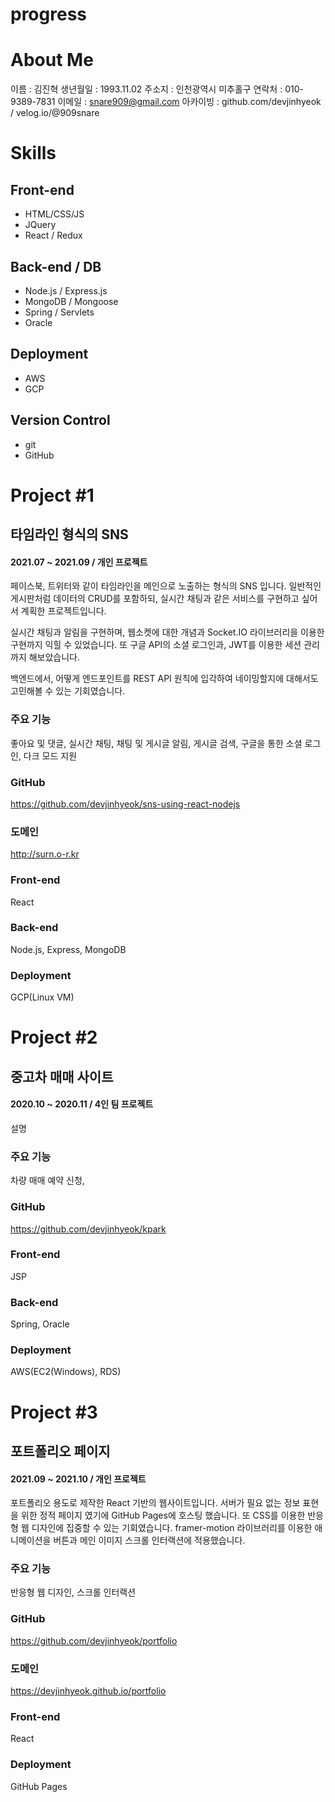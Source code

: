 # progress
<!-- skills image 만들기 ok -->
<!-- page2 폭 1200px ok -->
<!-- trackpad continuing 수정 ok -->
<!-- topbar 변화할 때 애니메이션 적용 가능한가? -->
<!-- cover 이미지 스크롤에 따른 인터랙션, scroll 깜빡임 fade out -->
<!-- 스크롤 애니메이션 촥촉 react-spring fail, framer go  -->
<!-- image 들을 이용한 skill page3 -->
<!-- smooth anchor ok -->

# About Me
이름 : 김진혁
생년월일 : 1993.11.02
주소지 : 인천광역시 미추홀구
연락처 : 010-9389-7831
이메일 : snare909@gmail.com
아카이빙 : github.com/devjinhyeok / velog.io/@909snare

# Skills
## Front-end
- HTML/CSS/JS
- JQuery
- React / Redux
## Back-end / DB
- Node.js / Express.js
- MongoDB / Mongoose
- Spring / Servlets 
- Oracle
## Deployment
- AWS
- GCP
## Version Control
- git
- GitHub

# Project #1 
## 타임라인 형식의 SNS
#### 2021.07 ~ 2021.09 / 개인 프로젝트 
페이스북, 트위터와 같이 타임라인을 메인으로 노출하는 형식의 SNS 입니다. 
일반적인 게시판처럼 데이터의 CRUD를 포함하되, 실시간 채팅과 같은 서비스를 구현하고 싶어서 계획한 프로젝트입니다. 

실시간 채팅과 알림을 구현하며, 웹소켓에 대한 개념과 Socket.IO 라이브러리을 이용한 구현까지 익힐 수 있었습니다. 또 구글 API의 소셜 로그인과, JWT를 이용한 세션 관리까지 해보았습니다. 

백엔드에서, 어떻게 엔드포인트를 REST API 원칙에 입각하여 네이밍할지에 대해서도 고민해볼 수 있는 기회였습니다.
### 주요 기능
좋아요 및 댓글, 실시간 채팅, 채팅 및 게시글 알림, 게시글 검색, 구글을 통한 소셜 로그인, 다크 모드 지원
### GitHub
https://github.com/devjinhyeok/sns-using-react-nodejs
### 도메인
http://surn.o-r.kr
### Front-end
React
### Back-end
Node.js, Express, MongoDB
### Deployment
GCP(Linux VM)

# Project #2 
## 중고차 매매 사이트 
#### 2020.10 ~ 2020.11 / 4인 팀 프로젝트 
설명
### 주요 기능
차량 매매 예약 신청, 
### GitHub
https://github.com/devjinhyeok/kpark
### Front-end
JSP
### Back-end
Spring, Oracle
### Deployment
AWS(EC2(Windows), RDS)

# Project #3 
## 포트폴리오 페이지
#### 2021.09 ~ 2021.10 / 개인 프로젝트 
포트폴리오 용도로 제작한 React 기반의 웹사이트입니다. 서버가 필요 없는 정보 표현을 위한 정적 페이지 였기에 GitHub Pages에 호스팅 했습니다. 또 CSS를 이용한 반응형 웹 디자인에 집중할 수 있는 기회였습니다. framer-motion 라이브러리를 이용한 애니메이션을 버튼과 메인 이미지 스크롤 인터랙션에 적용했습니다.
### 주요 기능
반응형 웹 디자인, 스크롤 인터랙션 
### GitHub
https://github.com/devjinhyeok/portfolio
### 도메인
https://devjinhyeok.github.io/portfolio
### Front-end
React
### Deployment
GitHub Pages

